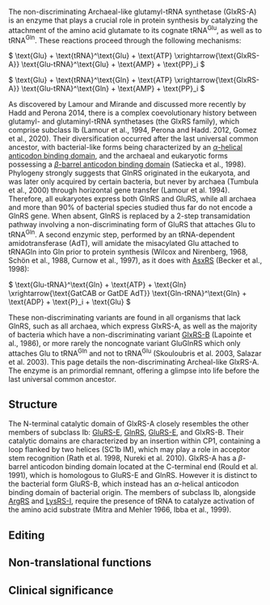 
The non-discriminating Archaeal-like glutamyl-tRNA synthetase (GlxRS-A) is an enzyme that plays a crucial role in protein synthesis by catalyzing the attachment of the amino acid glutamate to its cognate tRNA$^\text{Glu}$, as well as to tRNA$^\text{Gln}$. These reactions proceed through the following mechanisms:




$ \text{Glu} + \text{tRNA}^\text{Glu} + \text{ATP} \xrightarrow{\text{GlxRS-A}} \text{Glu-tRNA}^\text{Glu} + \text{AMP} + \text{PP}_i  $


$ \text{Glu} + \text{tRNA}^\text{Gln} + \text{ATP} \xrightarrow{\text{GlxRS-A}} \text{Glu-tRNA}^\text{Gln} + \text{AMP} + \text{PP}_i  $








As discovered by Lamour and Mirande and discussed more recently by Hadd and Perona 2014, there is a complex coevolutionary history between glutamyl- and glutaminyl-tRNA synthetases (the GlxRS family), which comprise subclass Ib (Lamour et al., 1994, Perona and Hadd. 2012, Gomez et al., 2020). 
Their diversification occurred after the last universal common ancestor, with bacterial-like forms being characterized by an [$\alpha$-helical anticodon binding domain](/superfamily/class1/Anticodon_binding_domain_EK), and the archaeal and eukaryotic forms possessing a [$\beta$-barrel anticodon binding domain](/superfamily/class1/Anticodon_binding_domain_EQ) (Satiecka et al., 1998). Phylogeny strongly suggests that GlnRS originated in the eukaryota, and was later only acquired by certain bacteria, but never by archaea (Tumbula et al., 2000) through horizontal gene transfer (Lamour et al. 1994). Therefore, all eukaryotes express both GlnRS and GluRS, while all archaea and more than 90% of bacterial species studied thus far do not encode a GlnRS gene. When absent, GlnRS is replaced by a 2-step transamidation pathway involving a non-discriminating form of GluRS that attaches Glu to tRNA$^\text{Gln}$. A second enzymic step, performed by an tRNA-dependent amidotransferase (AdT), will amidate the misacylated Glu attached to tRNAGln into Gln prior to protein synthesis (Wilcox and Nirenberg, 1968, Schön et al., 1988, Curnow et al., 1997), as it does with [AsxRS](/class2/asp2/) (Becker et al., 1998):



$  \text{Glu-tRNA}^\text{Gln}  + \text{ATP} + \text{Gln} \xrightarrow{\text{GatCAB or GatDE AdT}} \text{Gln-tRNA}^\text{Gln} + \text{ADP} + \text{P}_i + \text{Glu}  $



These non-discriminating variants are found in all organisms that lack GlnRS, such as all archaea, which express GlxRS-A, as well as the majority of bacteria which have a non-discriminating variant [GlxRS-B](/class1/glu1/) (Lapointe et al., 1986), or more rarely the noncognate variant GluGlnRS which only attaches Glu to tRNA$^\text{Gln}$  and not to tRNA$^\text{Glu}$ (Skouloubris et al. 2003, Salazar et al. 2003). 
This page details the non-discriminating Archeal-like GlxRS-A. The enzyme is an primordial remnant, offering a glimpse into life before the last universal common ancestor. 



## Structure



The N-terminal catalytic domain of GlxRS-A closely resembles the other members of subclass Ib: [GluRS-E](/class1/gln/), [GlnRS](/class1/glu1/), [GluRS-E](/class1/glu3/),  and GlxRS-B.
Their catalytic domains are characterized by an insertion within CP1, containing a loop flanked by two helices (SC1b IM), which 
may play a role in acceptor stem recognition  (Rath et al. 1998, Nureki et al. 2010).
GlxRS-A has a $\beta$-barrel anticodon binding domain located at the C-terminal end (Rould et al. 1991), which is homologous to GluRS-E and GlnRS.
However it is distinct to the bacterial form GluRS-B, which instead has an $\alpha$-helical anticodon binding domain of bacterial origin. 
The members of subclass Ib, alongside [ArgRS](/class1/arg/) and  [LysRS-I](/class1/lys/), require the presence of tRNA to catalyze activation of the amino acid substrate (Mitra and Mehler 1966, Ibba et al., 1999).




## Editing


## Non-translational functions



## Clinical significance
